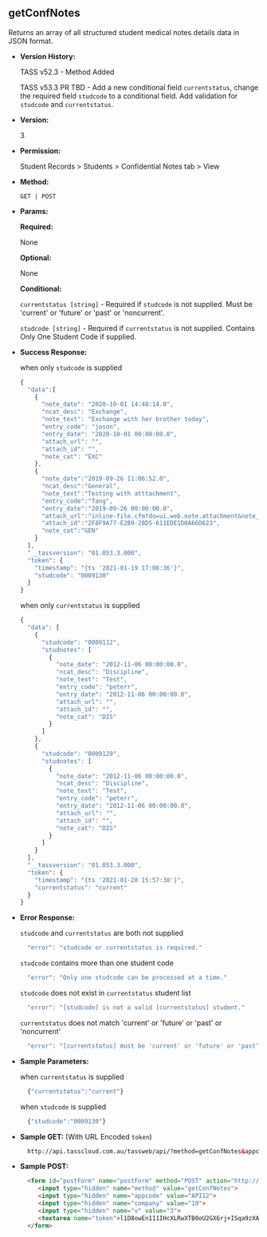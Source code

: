 **getConfNotes**
----
  Returns an array of all structured student medical notes details data in JSON format.
  
* **Version History:**

  TASS v52.3 - Method Added

  TASS v53.3 PR TBD - Add a new conditional field `currentstatus`, change the required field `studcode` to a conditional field. Add validation for `studcode` and `currentstatus`.

* **Version:**

  3

* **Permission:**

  Student Records > Students > Confidential Notes tab > View

* **Method:**

  `GET | POST`
  
*  **Params:**

   **Required:**
 
   None

   **Optional:**

   None

   **Conditional:**

   `currentstatus [string]` - Required if `studcode` is not supplied. Must be 'current' or 'future' or 'past' or 'noncurrent'.
 
   `studcode [string]` - Required if `currentstatus` is not supplied. Contains Only One Student Code if supplied.

* **Success Response:**

    when only `studcode` is supplied
    ```javascript
    { 
      "data":[
        {
          "note_date": "2020-10-01 14:48:14.0",
          "ncat_desc": "Exchange",
          "note_text": "Exchange with her brother today",
          "entry_code": "jason",
          "entry_date": "2020-10-01 00:00:00.0",
          "attach_url": "",
          "attach_id": "",
          "note_cat": "EXC"
        }, 
        { 
          "note_date":"2019-09-26 11:06:52.0",
          "ncat_desc":"General",
          "note_text":"Testing with atttachment",
          "entry_code":"fang",
          "entry_date":"2019-09-26 00:00:00.0",
          "attach_url":"inline-file.cfm?do=ui.web.note.attachment&note_cat=GEN&note_date=2019-09-26 11:06:52.0&note_num=&entity_type=S&entity_code=0009130&notetype=standard",
          "attach_id":"2F8F9A77-E2B9-28D5-611EDE1D0A66D623",
          "note_cat":"GEN"
        }
      ], 
      "__tassversion": "01.053.3.000",
      "token": {
        "timestamp": "{ts '2021-01-19 17:08:36'}",
        "studcode": "0009130"
      }
    }
    ```

    when only `currentstatus` is supplied
    ```javascript
    {
      "data": [
        {
          "studcode": "0009112",
          "studnotes": [
            {
              "note_date": "2012-11-06 00:00:00.0",
              "ncat_desc": "Discipline",
              "note_text": "Test",
              "entry_code": "peterr",
              "entry_date": "2012-11-06 00:00:00.0",
              "attach_url": "",
              "attach_id": "",
              "note_cat": "DIS"
            }
          ]
        },
        {
          "studcode": "0009129",
          "studnotes": [
            {
              "note_date": "2012-11-06 00:00:00.0",
              "ncat_desc": "Discipline",
              "note_text": "Test",
              "entry_code": "peterr",
              "entry_date": "2012-11-06 00:00:00.0",
              "attach_url": "",
              "attach_id": "",
              "note_cat": "DIS"
            }
          ]
        }
      ],
      "__tassversion": "01.053.3.000",
      "token": {
        "timestamp": "{ts '2021-01-20 15:57:38'}",
        "currentstatus": "current"
      }
    }
    ```
 
* **Error Response:**

    `studcode` and `currentstatus` are both not supplied
    ```javascript
      "error": "studcode or currentstatus is required."
    ```

    `studcode` contains more than one student code
    ```javascript
      "error": "Only one studcode can be processed at a time."
    ```

    `studcode` does not exist in `currentstatus` student list
    ```javascript
      "error": "[studcode] is not a valid [currentstatus] student."
    ```

    `currentstatus` does not match 'current' or 'future' or 'past' or 'noncurrent'
    ```javascript
      "error": "[currentstatus] must be 'current' or 'future' or 'past' or 'noncurrent'."
    ```

* **Sample Parameters:**

    when `currentstatus` is supplied
  ```javascript
    {"currentstatus":"current"}
  ```

    when `studcode` is supplied
  ```javascript
    {"studcode":"0009130"}
  ```

* **Sample GET:** (With URL Encoded `token`)

  ```HTML
    http://api.tasscloud.com.au/tassweb/api/?method=getConfNotes&appcode=API12&company=10&v=3&token=l1D8owEn111IHcXLRwXTB0oU2GX6rj%2BISqa9zXA8We3J3mwgjW5pdUvFK3%2FIZ4mJ4bMyfKTmEoup%2B3tTE9GeLQ%3D%3D
  ```
  
* **Sample POST:**

  ```HTML
    <form id="postForm" name="postForm" method="POST" action="http://api.tasscloud.com.au/tassweb/api/">
       <input type="hidden" name="method" value="getConfNotes">
       <input type="hidden" name="appcode" value="API12">
       <input type="hidden" name="company" value="10">
       <input type="hidden" name="v" value="3">
       <textarea name="token">l1D8owEn111IHcXLRwXTB0oU2GX6rj+ISqa9zXA8We3J3mwgjW5pdUvFK3/IZ4mJ4bMyfKTmEoup+3tTE9GeLQ==</textarea>
    </form>
  ```